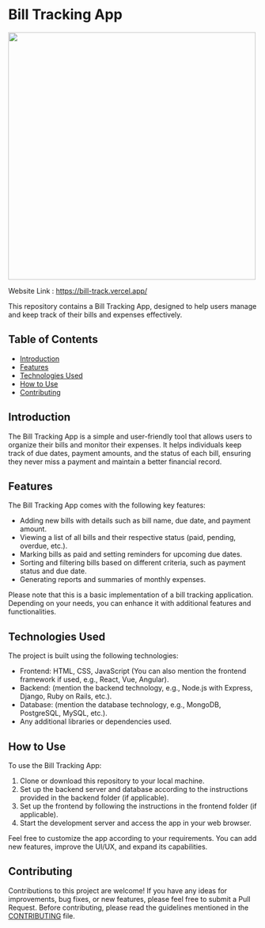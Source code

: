 # Bill Tracking App

<img src='https://github.com/olcayhan/bill-tracking/assets/71206063/c2c9700a-5b6f-448c-8892-0afd604ce767' width='500px'/>

Website Link : https://bill-track.vercel.app/

This repository contains a Bill Tracking App, designed to help users manage and keep track of their bills and expenses effectively.

## Table of Contents

- [Introduction](#introduction)
- [Features](#features)
- [Technologies Used](#technologies-used)
- [How to Use](#how-to-use)
- [Contributing](#contributing)

## Introduction

The Bill Tracking App is a simple and user-friendly tool that allows users to organize their bills and monitor their expenses. It helps individuals keep track of due dates, payment amounts, and the status of each bill, ensuring they never miss a payment and maintain a better financial record.

## Features

The Bill Tracking App comes with the following key features:

- Adding new bills with details such as bill name, due date, and payment amount.
- Viewing a list of all bills and their respective status (paid, pending, overdue, etc.).
- Marking bills as paid and setting reminders for upcoming due dates.
- Sorting and filtering bills based on different criteria, such as payment status and due date.
- Generating reports and summaries of monthly expenses.

Please note that this is a basic implementation of a bill tracking application. Depending on your needs, you can enhance it with additional features and functionalities.

## Technologies Used

The project is built using the following technologies:

- Frontend: HTML, CSS, JavaScript (You can also mention the frontend framework if used, e.g., React, Vue, Angular).
- Backend: (mention the backend technology, e.g., Node.js with Express, Django, Ruby on Rails, etc.).
- Database: (mention the database technology, e.g., MongoDB, PostgreSQL, MySQL, etc.).
- Any additional libraries or dependencies used.

## How to Use

To use the Bill Tracking App:

1. Clone or download this repository to your local machine.
2. Set up the backend server and database according to the instructions provided in the backend folder (if applicable).
3. Set up the frontend by following the instructions in the frontend folder (if applicable).
4. Start the development server and access the app in your web browser.

Feel free to customize the app according to your requirements. You can add new features, improve the UI/UX, and expand its capabilities.

## Contributing

Contributions to this project are welcome! If you have any ideas for improvements, bug fixes, or new features, please feel free to submit a Pull Request. Before contributing, please read the guidelines mentioned in the [CONTRIBUTING](CONTRIBUTING.md) file.
